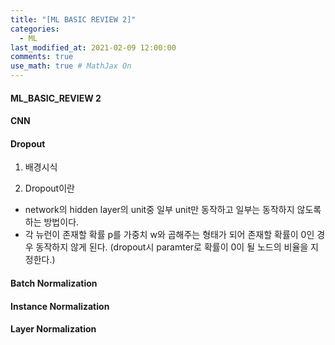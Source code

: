 ```yaml
---
title: "[ML BASIC REVIEW 2]"
categories: 
  - ML
last_modified_at: 2021-02-09 12:00:00
comments: true
use_math: true # MathJax On
---
```


#### ML_BASIC_REVIEW 2

#### CNN


#### Dropout

1. 배경시식

2. Dropout이란
- network의 hidden layer의 unit중 일부 unit만 동작하고 일부는 동작하지 않도록 하는 방법이다.
- 각 뉴런이 존재할 확률 p를 가중치 w와 곱해주는 형태가 되어 존재할 확률이 0인 경우 동작하지 않게 된다. (dropout시 paramter로 확률이 0이 될 노드의 비율을 지정한다.)




#### Batch Normalization


#### Instance Normalization


#### Layer Normalization

